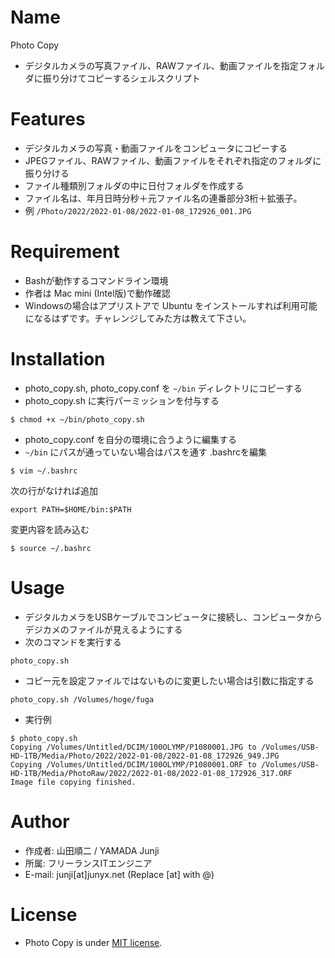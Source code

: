# Name
Photo Copy
- デジタルカメラの写真ファイル、RAWファイル、動画ファイルを指定フォルダに振り分けてコピーするシェルスクリプト

# Features
- デジタルカメラの写真・動画ファイルをコンピュータにコピーする
- JPEGファイル、RAWファイル、動画ファイルをそれぞれ指定のフォルダに振り分ける
- ファイル種類別フォルダの中に日付フォルダを作成する
- ファイル名は、年月日時分秒＋元ファイル名の連番部分3桁＋拡張子。
- 例 `/Photo/2022/2022-01-08/2022-01-08_172926_001.JPG`

# Requirement
- Bashが動作するコマンドライン環境
- 作者は Mac mini (Intel版)で動作確認
- Windowsの場合はアプリストアで Ubuntu をインストールすれば利用可能になるはずです。チャレンジしてみた方は教えて下さい。

# Installation
- photo_copy.sh, photo_copy.conf を `~/bin` ディレクトリにコピーする
- photo_copy.sh に実行パーミッションを付与する
```
$ chmod +x ~/bin/photo_copy.sh
```
- photo_copy.conf を自分の環境に合うように編集する
- `~/bin` にパスが通っていない場合はパスを通す
.bashrcを編集
```
$ vim ~/.bashrc
```
次の行がなければ追加
```
export PATH=$HOME/bin:$PATH
```
変更内容を読み込む
```
$ source ~/.bashrc
```

# Usage
- デジタルカメラをUSBケーブルでコンピュータに接続し、コンピュータからデジカメのファイルが見えるようにする
- 次のコマンドを実行する
```
photo_copy.sh
```
- コピー元を設定ファイルではないものに変更したい場合は引数に指定する
```
photo_copy.sh /Volumes/hoge/fuga
```
- 実行例
```
$ photo_copy.sh
Copying /Volumes/Untitled/DCIM/100OLYMP/P1080001.JPG to /Volumes/USB-HD-1TB/Media/Photo/2022/2022-01-08/2022-01-08_172926_949.JPG
Copying /Volumes/Untitled/DCIM/100OLYMP/P1080001.ORF to /Volumes/USB-HD-1TB/Media/PhotoRaw/2022/2022-01-08/2022-01-08_172926_317.ORF
Image file copying finished.
```

# Author
- 作成者: 山田順二 / YAMADA Junji
- 所属: フリーランスITエンジニア
- E-mail: junji[at]junyx.net (Replace [at] with @)

# License
- Photo Copy is under [MIT license](https://en.wikipedia.org/wiki/MIT_License).
